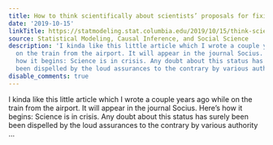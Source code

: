 ```yaml
---
title: How to think scientifically about scientists’ proposals for fixing science
date: '2019-10-15'
linkTitle: https://statmodeling.stat.columbia.edu/2019/10/15/think-scientifically-scientists-proposals-fixing-science-2/
source: Statistical Modeling, Causal Inference, and Social Science
description: 'I kinda like this little article which I wrote a couple years ago while
  on the train from the airport. It will appear in the journal Socius. Here&#8217;s
  how it begins: Science is in crisis. Any doubt about this status has surely been
  been dispelled by the loud assurances to the contrary by various authority ...'
disable_comments: true
---
```

I kinda like this little article which I wrote a couple years ago while on the train from the airport. It will appear in the journal Socius. Here&#8217;s how it begins: Science is in crisis. Any doubt about this status has surely been been dispelled by the loud assurances to the contrary by various authority ...